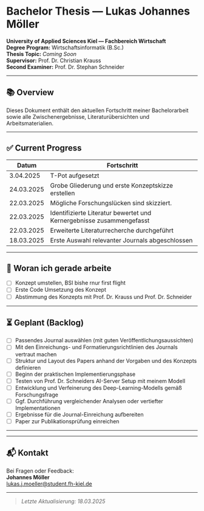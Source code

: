 # Bachelor Thesis — Lukas Johannes Möller  
**University of Applied Sciences Kiel — Fachbereich Wirtschaft**  
**Degree Program:** Wirtschaftsinformatik (B.Sc.)  
**Thesis Topic:** *Coming Soon*  
**Supervisor:** Prof. Dr. Christian Krauss  
**Second Examiner:** Prof. Dr. Stephan Schneider  

---

## 📚 Overview  

Dieses Dokument enthält den aktuellen Fortschritt meiner Bachelorarbeit sowie alle Zwischenergebnisse, Literaturübersichten und Arbeitsmaterialien.  

---

## ✅ Current Progress  

| Datum       | Fortschritt                                                        |
|-------------|--------------------------------------------------------------------|
| 3.04.2025 | T-Pot aufgesetzt|
| 24.03.2025 | Grobe Gliederung und erste Konzeptskizze erstellen|
| 22.03.2025 | Mögliche Forschungslücken sind skizziert.|
| 22.03.2025 | Identifizierte Literatur bewertet und Kernergebnisse zusammengefasst|
| 22.03.2025 | Erweiterte Literaturrecherche durchgeführt |
| 18.03.2025 | Erste Auswahl relevanter Journals abgeschlossen |

---

## 📅 Woran ich gerade arbeite

- [ ] Konzept umstellen, BSI bishe rnur first flight
- [ ] Erste Code Umsetzung des Konzept
- [ ] Abstimmung des Konzepts mit Prof. Dr. Krauss und Prof. Dr. Schneider 

---

## ⏳ Geplant (Backlog)  

- [ ] Passendes Journal auswählen (mit guten Veröffentlichungsaussichten)  
- [ ] Mit den Einreichungs- und Formatierungsrichtlinien des Journals vertraut machen  
- [ ] Struktur und Layout des Papers anhand der Vorgaben und des Konzepts definieren  
- [ ] Beginn der praktischen Implementierungsphase  
- [ ] Testen von Prof. Dr. Schneiders AI-Server Setup mit meinem Modell  
- [ ] Entwicklung und Verfeinerung des Deep-Learning-Modells gemäß Forschungsfrage  
- [ ] Ggf. Durchführung vergleichender Analysen oder vertiefter Implementationen  
- [ ] Ergebnisse für die Journal-Einreichung aufbereiten  
- [ ] Paper zur Publikationsprüfung einreichen  

---

---

## 📬 Kontakt  

Bei Fragen oder Feedback:  
**Johannes Möller**  
lukas.j.moeller@student.fh-kiel.de  

---

> *Letzte Aktualisierung: 18.03.2025*

